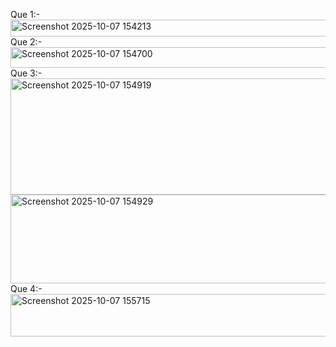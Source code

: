 Que 1:- 
<img width="706" height="27" alt="Screenshot 2025-10-07 154213" src="https://github.com/user-attachments/assets/4a602c2f-e891-4f84-a700-42e97fdd3156" />
Que 2:-
<img width="816" height="33" alt="Screenshot 2025-10-07 154700" src="https://github.com/user-attachments/assets/24c1b8b4-a977-4680-877f-144a91a90115" />
Que 3:- 
<img width="534" height="186" alt="Screenshot 2025-10-07 154919" src="https://github.com/user-attachments/assets/479cd227-09e5-41ba-8578-0822cbe4d46c" />
<img width="532" height="142" alt="Screenshot 2025-10-07 154929" src="https://github.com/user-attachments/assets/ee9bd086-5e4f-4cdb-b580-496dfcb3df0f" />
Que 4:- 
<img width="903" height="68" alt="Screenshot 2025-10-07 155715" src="https://github.com/user-attachments/assets/407968f1-c2cc-45c4-9dbe-5a8bc6f39cba" />




